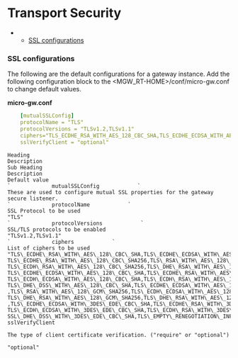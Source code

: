 # Transport Security

-   -   [SSL configurations](#TransportSecurity-SSLconfigurations)

### SSL configurations

The following are the default configurations for a gateway instance. Add the following configuration block to the &lt;MGW\_RT-HOME&gt;/conf/micro-gw.conf to change default values.

**micro-gw.conf**

``` yml
    [mutualSSLConfig]
    protocolName = "TLS"
    protocolVersions = "TLSv1.2,TLSv1.1"
    ciphers="TLS_ECDHE_RSA_WITH_AES_128_CBC_SHA,TLS_ECDHE_ECDSA_WITH_AES_128_CBC_SHA256, TLS_ECDHE_RSA_WITH_AES_128_CBC_SHA256,TLS_RSA_WITH_AES_128_CBC_SHA256,TLS_ECDH_ECDSA_WITH_AES_128_CBC_SHA256, TLS_ECDH_RSA_WITH_AES_128_CBC_SHA256,TLS_DHE_RSA_WITH_AES_128_CBC_SHA256,TLS_DHE_DSS_WITH_AES_128_CBC_SHA256, TLS_ECDHE_ECDSA_WITH_AES_128_CBC_SHA,TLS_ECDHE_RSA_WITH_AES_128_CBC_SHA,TLS_RSA_WITH_AES_128_CBC_SHA, TLS_ECDH_ECDSA_WITH_AES_128_CBC_SHA,TLS_ECDH_RSA_WITH_AES_128_CBC_SHA,TLS_DHE_RSA_WITH_AES_128_CBC_SHA, TLS_DHE_DSS_WITH_AES_128_CBC_SHA,TLS_ECDHE_ECDSA_WITH_AES_128_GCM_SHA256,TLS_ECDHE_RSA_WITH_AES_128_GCM_SHA256  ,TLS_RSA_WITH_AES_128_GCM_SHA256,TLS_ECDH_ECDSA_WITH_AES_128_GCM_SHA256,TLS_ECDH_RSA_WITH_AES_128_GCM_SHA256, TLS_DHE_RSA_WITH_AES_128_GCM_SHA256,TLS_DHE_RSA_WITH_AES_128_GCM_SHA256,TLS_DHE_DSS_WITH_AES_128_GCM_SHA256  ,TLS_ECDHE_ECDSA_WITH_3DES_EDE_CBC_SHA,TLS_ECDHE_RSA_WITH_3DES_EDE_CBC_SHA,SSL_RSA_WITH_3DES_EDE_CBC_SHA, TLS_ECDH_ECDSA_WITH_3DES_EDE_CBC_SHA,TLS_ECDH_RSA_WITH_3DES_EDE_CBC_SHA,SSL_DHE_RSA_WITH_3DES_EDE_CBC_SHA, SSL_DHE_DSS_WITH_3DES_EDE_CBC_SHA,TLS_EMPTY_RENEGOTIATION_INFO_SCSV"
    sslVerifyClient = "optional"
```

    Heading
    Description
    Sub Heading
    Description
    Default value
    `             mutualSSLConfig            `
    These are used to configure mutual SSL properties for the gateway secure listener.
    `             protocolName            `
    SSL Protocol to be used
    "TLS"
    `             protocolVersions            `
    SSL/TLS protocols to be enabled
    "TLSv1.2,TLSv1.1"
    `             ciphers            `
    List of ciphers to be used
    "TLS\_ECDHE\_RSA\_WITH\_AES\_128\_CBC\_SHA,TLS\_ECDHE\_ECDSA\_WITH\_AES\_128\_CBC\_SHA256, TLS\_ECDHE\_RSA\_WITH\_AES\_128\_CBC\_SHA256,TLS\_RSA\_WITH\_AES\_128\_CBC\_SHA256,TLS\_ECDH\_ECDSA\_WITH\_AES\_128\_CBC\_SHA256, TLS\_ECDH\_RSA\_WITH\_AES\_128\_CBC\_SHA256,TLS\_DHE\_RSA\_WITH\_AES\_128\_CBC\_SHA256,TLS\_DHE\_DSS\_WITH\_AES\_128\_CBC\_SHA256, TLS\_ECDHE\_ECDSA\_WITH\_AES\_128\_CBC\_SHA,TLS\_ECDHE\_RSA\_WITH\_AES\_128\_CBC\_SHA,TLS\_RSA\_WITH\_AES\_128\_CBC\_SHA, TLS\_ECDH\_ECDSA\_WITH\_AES\_128\_CBC\_SHA,TLS\_ECDH\_RSA\_WITH\_AES\_128\_CBC\_SHA,TLS\_DHE\_RSA\_WITH\_AES\_128\_CBC\_SHA, TLS\_DHE\_DSS\_WITH\_AES\_128\_CBC\_SHA,TLS\_ECDHE\_ECDSA\_WITH\_AES\_128\_GCM\_SHA256,TLS\_ECDHE\_RSA\_WITH\_AES\_128\_GCM\_SHA256 ,TLS\_RSA\_WITH\_AES\_128\_GCM\_SHA256,TLS\_ECDH\_ECDSA\_WITH\_AES\_128\_GCM\_SHA256,TLS\_ECDH\_RSA\_WITH\_AES\_128\_GCM\_SHA256, TLS\_DHE\_RSA\_WITH\_AES\_128\_GCM\_SHA256,TLS\_DHE\_RSA\_WITH\_AES\_128\_GCM\_SHA256,TLS\_DHE\_DSS\_WITH\_AES\_128\_GCM\_SHA256 ,TLS\_ECDHE\_ECDSA\_WITH\_3DES\_EDE\_CBC\_SHA,TLS\_ECDHE\_RSA\_WITH\_3DES\_EDE\_CBC\_SHA,SSL\_RSA\_WITH\_3DES\_EDE\_CBC\_SHA, TLS\_ECDH\_ECDSA\_WITH\_3DES\_EDE\_CBC\_SHA,TLS\_ECDH\_RSA\_WITH\_3DES\_EDE\_CBC\_SHA,SSL\_DHE\_RSA\_WITH\_3DES\_EDE\_CBC\_SHA, SSL\_DHE\_DSS\_WITH\_3DES\_EDE\_CBC\_SHA,TLS\_EMPTY\_RENEGOTIATION\_INFO\_SCSV"
    sslVerifyClient

    The type of client certificate verification. ("require" or "optional")

    "optional"


